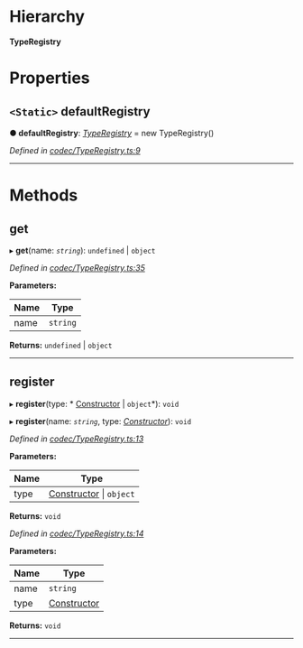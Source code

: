 

# Hierarchy

**TypeRegistry**

# Properties

<a id="defaultregistry"></a>

## `<Static>` defaultRegistry

**● defaultRegistry**: *[TypeRegistry](_codec_typeregistry_.typeregistry.md)* =  new TypeRegistry()

*Defined in [codec/TypeRegistry.ts:9](https://github.com/polkadot-js/api/blob/6cab9be/packages/types/src/codec/TypeRegistry.ts#L9)*

___

# Methods

<a id="get"></a>

##  get

▸ **get**(name: *`string`*):  `undefined` &#124; `object`

*Defined in [codec/TypeRegistry.ts:35](https://github.com/polkadot-js/api/blob/6cab9be/packages/types/src/codec/TypeRegistry.ts#L35)*

**Parameters:**

| Name | Type |
| ------ | ------ |
| name | `string` |

**Returns:**  `undefined` &#124; `object`

___
<a id="register"></a>

##  register

▸ **register**(type: * [Constructor](../modules/_types_.md#constructor) &#124; `object`*): `void`

▸ **register**(name: *`string`*, type: *[Constructor](../modules/_types_.md#constructor)*): `void`

*Defined in [codec/TypeRegistry.ts:13](https://github.com/polkadot-js/api/blob/6cab9be/packages/types/src/codec/TypeRegistry.ts#L13)*

**Parameters:**

| Name | Type |
| ------ | ------ |
| type |  [Constructor](../modules/_types_.md#constructor) &#124; `object`|

**Returns:** `void`

*Defined in [codec/TypeRegistry.ts:14](https://github.com/polkadot-js/api/blob/6cab9be/packages/types/src/codec/TypeRegistry.ts#L14)*

**Parameters:**

| Name | Type |
| ------ | ------ |
| name | `string` |
| type | [Constructor](../modules/_types_.md#constructor) |

**Returns:** `void`

___

